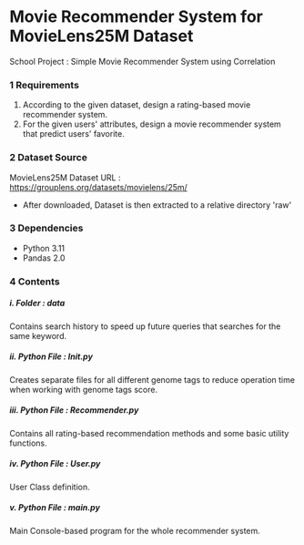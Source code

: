 # Movie Recommender System for MovieLens25M Dataset
School Project : Simple Movie Recommender System using Correlation 


### 1 Requirements
1. According to the given dataset, design a rating-based movie recommender system. 
2. For the given users' attributes, design a movie recommender system that predict users' favorite.


### 2 Dataset Source
MovieLens25M Dataset URL : https://grouplens.org/datasets/movielens/25m/ 
+ After downloaded, Dataset is then extracted to a relative directory 'raw'


### 3 Dependencies
- Python 3.11
- Pandas 2.0


### 4 Contents

##### i. Folder : data
Contains search history to speed up future queries that searches for the same keyword.

##### ii. Python File : Init.py
Creates separate files for all different genome tags to reduce operation time when working with genome tags score.

##### iii. Python File : Recommender.py
Contains all rating-based recommendation methods and some basic utility functions.

##### iv. Python File : User.py
User Class definition.

##### v. Python File : main.py
Main Console-based program for the whole recommender system.

